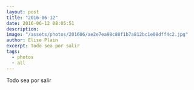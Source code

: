 ```yaml
---
layout: post
title: "2016-06-12"
date: 2016-06-12 08:05:51
description: 
image: "/assets/photos/201606/ae2e7ea98c88f1b7a812bc1e08dff4c2.jpg"
author: Elise Plain
excerpt: Todo sea por salir
tags: 
  - photos
  - all
---
```


Todo sea por salir
<p></p>
